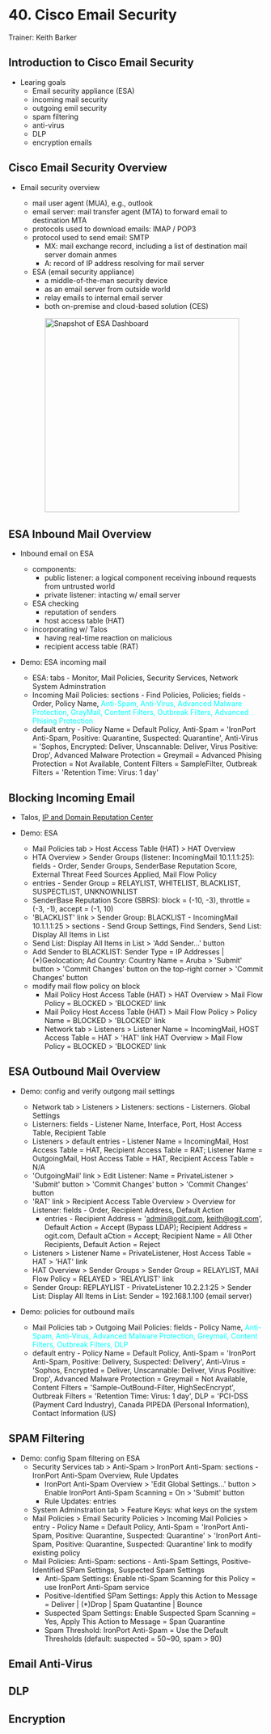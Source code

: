 # 40. Cisco Email Security

Trainer: Keith Barker



## Introduction to Cisco Email Security

- Learing goals
  - Email security appliance (ESA)
  - incoming mail security
  - outgoing emil security
  - spam filtering
  - anti-virus
  - DLP
  - encryption emails


## Cisco Email Security Overview

- Email security overview
  - mail user agent (MUA), e.g., outlook
  - email server: mail transfer agent (MTA) to forward email to destination MTA
  - protocols used to download emails: IMAP / POP3
  - protocol used to send email: SMTP
    - MX: mail exchange record, including a list of destination mail server domain anmes
    - A: record of IP address resolving for mail server
  - ESA (email security appliance)
    - a middle-of-the-man security device
    - as an email server from outside world
    - relay emails to internal email server
    - both on-premise and cloud-based solution (CES)

  <figure style="margin: 0.5em; display: flex; justify-content: center; align-items: center;">
    <img style="margin: 0.1em; padding-top: 0.5em; width: 40vw;"
      onclick= "window.open('page')"
      src    = "img/39-esadash.png"
      alt    = "Snapshot of ESA Dashboard"
      title  = "Snapshot of ESA Dashboard"
    />
  </figure>


## ESA Inbound Mail Overview

- Inbound email on ESA
  - components:
    - public listener: a logical component receiving inbound requests from untrusted world
    - private listener: intacting w/ email server
  - ESA checking
    - reputation of senders
    - host access table (HAT)
  - incorporating w/ Talos
    - having real-time reaction on malicious
    - recipient access table (RAT)


- Demo: ESA incoming mail
  - ESA: tabs - Monitor, Mail Policies, Security Services, Network System Adminstration
  - Incoming Mail Policies: sections - Find Policies, Policies; fields - Order, Policy Name, <span style="color: cyan;">Anti-Spam, Anti-Virus, Advanced Malware Protection, GrayMail, Content Filters, Outbreak Filters, Advanced Phising Protection</span>
  - default entry - Policy Name = Default Policy, Anti-Spam = 'IronPort Anti-Spam, Positive: Quarantine, Suspected: Quarantine', Anti-Virus = 'Sophos, Encrypted: Deliver, Unscannable: Deliver, Virus Positive: Drop', Advanced Malware Protection = Greymail = Advanced Phising Protection = Not Available, Content Filters = SampleFilter, Outbreak Filters = 'Retention Time: Virus: 1 day'


## Blocking Incoming Email

- Talos, [IP and Domain Reputation Center](https://talosintelligence.com/reputation_center)


- Demo: ESA 
  - Mail Policies tab > Host Access Table (HAT) > HAT Overview
  - HTA Overview > Sender Groups (listener: IncomingMail 10.1.1.1:25): fields - Order, Sender Groups, SenderBase Reputation Score, External Threat Feed Sources Applied, Mail Flow Policy
  - entries - Sender Group = RELAYLIST, WHITELIST, BLACKLIST, SUSPECTLIST, UNKNOWNLIST
  - SenderBase Reputation Score (SBRS): block = (-10, -3), throttle = (-3, -1), accept = (-1, 10)
  - 'BLACKLIST' link > Sender Group: BLACKLIST - IncomingMail 10.1.1.1:25 > sections - Send Group Settings, Find Senders, Send List: Display All Items in List
  - Send List: Display All Items in List > 'Add Sender...' button
  - Add Sender to BLACKLIST: Sender Type = IP Addresses | (*)Geolocation; Ad Country: Country Name = Aruba > 'Submit' button > 'Commit Changes' button on the top-right corner > 'Commit Changes' button
  - modify mail flow policy on block
    - Mail Policy Host Access Table (HAT) > HAT Overview > Mail Flow Policy = BLOCKED > 'BLOCKED' link
    - Mail Policy Host Access Table (HAT) > Mail Flow Policy > Policy Name = BLOCKED > 'BLOCKED' link
    - Network tab > Listeners > Listener Name = IncomingMail, HOST Access Table = HAT > 'HAT' link HAT Overview > Mail Flow Policy = BLOCKED > 'BLOCKED' link


## ESA Outbound Mail Overview

- Demo: config and verify outgong mail settings
  - Network tab > Listeners > Listeners: sections - Listerners. Global Settings
  - Listerners: fields - Listener Name, Interface, Port, Host Access Table, Recipient Table
  - Listeners > default entries - Listener Name = IncomingMail, Host Access Table = HAT, Recipient Access Table = RAT; Listener Name = OutgoingMail, Host Access Table = HAT, Recipient Access Table = N/A
  - 'OutgoingMail' link > Edit Listener: Name = PrivateListener > 'Submit' button > 'Commit Changes' button > 'Commit Changes' button
  - 'RAT' link > Recipient Access Table Overview > Overview for Listener: fields - Order, Recipient Address, Default Action
    - entries - Recipient Address = 'admin@ogit.com, keith@ogit.com', Default Action = Accept (Bypass LDAP); Recipient Address = ogit.com, Default aCtion = Accept; Recipient Name = All Other Recipients, Default Action = Reject
  - Listeners > Listener Name = PrivateListener, Host Access Table = HAT > 'HAT' link
  - HAT Overview > Sender Groups > Sender Group = RELAYLIST, MAil Flow Policy = RELAYED > 'RELAYLIST' link
  - Sender Group: REPLAYLIST - PrivateListener 10.2.2.1:25 > Sender List: Display All Items in List: Sender = 192.168.1.100 (email server)


- Demo: policies for outbound mails
  - Mail Policies tab > Outgoing Mail Policies: fields - Policy Name, <span style="color: cyan;">Anti-Spam, Anti-Virus, Advanced Malware Protection, Greymail, Content Filters, Outbreak Filters, DLP</span>
  - default entry - Policy Name = Default Policy, Anti-Spam = 'IronPort Anti-Spam, Positive: Delivery, Suspected: Delivery', Anti-Virus = 'Sophos, Encrypted = Deliver, Unscannable: Deliver, Virus Positive: Drop', Advanced Malware Protection = Greymail = Not Available, Content Filters = 'Sample-OutBound-Filter, HighSecEncrypt', Outbreak Filters = 'Retention Time: Virus: 1 day', DLP = 'PCI-DSS (Payment Card Industry), Canada PIPEDA (Personal Information), Contact Information (US)



## SPAM Filtering

- Demo: config Spam filtering on ESA
  - Security Services tab > Anti-Spam > IronPort Anti-Spam: sections - IronPort Anti-Spam Overview, Rule Updates
    - IronPort Anti-Spam Overview > 'Edit Global Settings...' button > Enable IronPort Anti-Spam Scanning = On > 'Submit' button
    - Rule Updates: entries
  - System Adminstration tab > Feature Keys: what keys on the system
  - Mail Policies > Email Security Policies > Incoming Mail Policies > entry - Policy Name = Default Policy, Anti-Spam = 'IronPort Anti-Spam, Positive: Quarantine, Suspected: Quarantine' > 'IronPort Anti-Spam, Positive: Quarantine, Suspected: Quarantine' link to modify existing policy
  - Mail Policies: Anti-Spam: sections - Anti-Spam Settings, Positive-Identified SPam Settings, Suspected Spam Settings
    - Anti-Spam Settings: Enable nti-Spam Scanning for this Policy = use IronPort Anti-Spam service
    - Positive-Identified SPam Settings: Apply this Action to Message = Deliver | (*)Drop | Spam Quatantine | Bounce
    - Suspected Spam Settings: Enable Suspected Spam Scanning = Yes, Apply This Action to Message = Span Quarantine
    - Spam Threshold: IronPort Anti-Spam = Use the Default Thresholds (default: suspected = 50~90, spam > 90)


## Email Anti-Virus




## DLP




## Encryption



